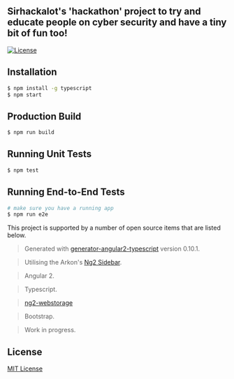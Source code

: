 ## Sirhackalot's 'hackathon' project to try and educate people on cyber security and have a tiny bit of fun too!


[![License](https://img.shields.io/badge/license-MIT-blue.svg)](http://opensource.org/licenses/MIT)

## Installation

```bash
$ npm install -g typescript
$ npm start
```

## Production Build
```bash
$ npm run build
```

## Running Unit Tests
```bash
$ npm test
```

## Running End-to-End Tests
```bash
# make sure you have a running app
$ npm run e2e
```

This project is supported by a number of open source items that are listed below.

> Generated with [generator-angular2-typescript](https://github.com/shibbir/generator-angular2-typescript) version 0.10.1.

> Utilising the Arkon's [Ng2 Sidebar](https://github.com/arkon/ng2-sidebar).

> Angular 2.

> Typescript.

> [ng2-webstorage](https://github.com/PillowPillow/ng2-webstorage)

> Bootstrap.

> Work in progress.


## License
<a href="https://opensource.org/licenses/MIT">MIT License</a>
